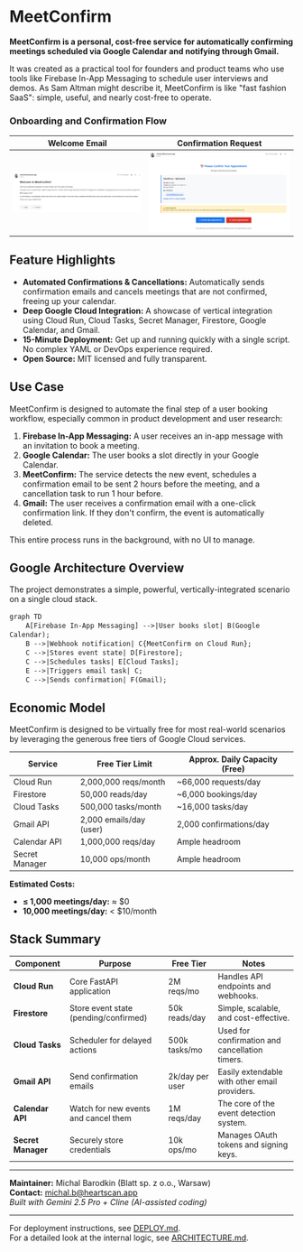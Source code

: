 # MeetConfirm

**MeetConfirm is a personal, cost-free service for automatically confirming meetings scheduled via Google Calendar and notifying through Gmail.**

It was created as a practical tool for founders and product teams who use tools like Firebase In-App Messaging to schedule user interviews and demos. As Sam Altman might describe it, MeetConfirm is like "fast fashion SaaS": simple, useful, and nearly cost-free to operate.

### Onboarding and Confirmation Flow

| Welcome Email | Confirmation Request |
| :---: | :---: |
| ![Welcome Email](images/intro%20email.png) | ![Confirmation Email](images/confirmation%20email.png) |

## Feature Highlights

*   **Automated Confirmations & Cancellations:** Automatically sends confirmation emails and cancels meetings that are not confirmed, freeing up your calendar.
*   **Deep Google Cloud Integration:** A showcase of vertical integration using Cloud Run, Cloud Tasks, Secret Manager, Firestore, Google Calendar, and Gmail.
*   **15-Minute Deployment:** Get up and running quickly with a single script. No complex YAML or DevOps experience required.
*   **Open Source:** MIT licensed and fully transparent.

## Use Case

MeetConfirm is designed to automate the final step of a user booking workflow, especially common in product development and user research:

1.  **Firebase In-App Messaging:** A user receives an in-app message with an invitation to book a meeting.
2.  **Google Calendar:** The user books a slot directly in your Google Calendar.
3.  **MeetConfirm:** The service detects the new event, schedules a confirmation email to be sent 2 hours before the meeting, and a cancellation task to run 1 hour before.
4.  **Gmail:** The user receives a confirmation email with a one-click confirmation link. If they don't confirm, the event is automatically deleted.

This entire process runs in the background, with no UI to manage.

## Google Architecture Overview

The project demonstrates a simple, powerful, vertically-integrated scenario on a single cloud stack.

```mermaid
graph TD
    A[Firebase In-App Messaging] -->|User books slot| B(Google Calendar);
    B -->|Webhook notification| C{MeetConfirm on Cloud Run};
    C -->|Stores event state| D[Firestore];
    C -->|Schedules tasks| E[Cloud Tasks];
    E -->|Triggers email task| C;
    C -->|Sends confirmation| F(Gmail);
```

## Economic Model

MeetConfirm is designed to be virtually free for most real-world scenarios by leveraging the generous free tiers of Google Cloud services.

| Service          | Free Tier Limit        | Approx. Daily Capacity (Free) |
| ---------------- | ---------------------- | ----------------------------- |
| Cloud Run        | 2,000,000 reqs/month   | ~66,000 requests/day          |
| Firestore        | 50,000 reads/day       | ~6,000 bookings/day           |
| Cloud Tasks      | 500,000 tasks/month    | ~16,000 tasks/day             |
| Gmail API        | 2,000 emails/day (user)| 2,000 confirmations/day       |
| Calendar API     | 1,000,000 reqs/day     | Ample headroom                |
| Secret Manager   | 10,000 ops/month       | Ample headroom                |

**Estimated Costs:**
*   **≤ 1,000 meetings/day:** ≈ $0
*   **10,000 meetings/day:** < $10/month

## Stack Summary

| Component        | Purpose                               | Free Tier        | Notes                                     |
| ---------------- | ------------------------------------- | ---------------- | ----------------------------------------- |
| **Cloud Run**    | Core FastAPI application             | 2M reqs/mo       | Handles API endpoints and webhooks.       |
| **Firestore**    | Store event state (pending/confirmed) | 50k reads/day    | Simple, scalable, and cost-effective.     |
| **Cloud Tasks**  | Scheduler for delayed actions         | 500k tasks/mo    | Used for confirmation and cancellation timers. |
| **Gmail API**    | Send confirmation emails              | 2k/day per user  | Easily extendable with other email providers. |
| **Calendar API** | Watch for new events and cancel them  | 1M reqs/day      | The core of the event detection system.   |
| **Secret Manager**| Securely store credentials          | 10k ops/mo       | Manages OAuth tokens and signing keys.    |

---

**Maintainer:** Michal Barodkin (Blatt sp. z o.o., Warsaw)  
**Contact:** michal.b@heartscan.app  
*Built with Gemini 2.5 Pro + Cline (AI-assisted coding)*

---

For deployment instructions, see [DEPLOY.md](DEPLOY.md).  
For a detailed look at the internal logic, see [ARCHITECTURE.md](ARCHITECTURE.md).
